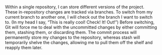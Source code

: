 Within a single repository, I can store different versions of the project. These in-repository changes are tracked via branches. To switch from my current branch to another one, I will check out the branch I want to switch to. (In my head I say, “This is really cool! Check! It! Out!”) Before switching, Git will force me to deal with the uncommitted changes by either committing them, stashing them, or discarding them. The commit process will permanently store my changes to the repository, whereas stash will temporarily shelve the changes, allowing me to pull them off the shelf and reapply them later.
